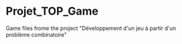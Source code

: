 # Projet_TOP_Game
Game files frome the project "Développement d'un jeu à partir d'un problème combinatoire"
